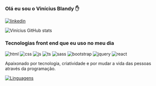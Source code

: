 ### Olá eu sou o Vinícius Blandy ✋

[![linkedin](https://img.shields.io/badge/LinkedIn-0077B5?style=for-the-badge&logo=linkedin&logoColor=white)](https://www.linkedin.com/in/vin%C3%ADcius-blandy-94b159264/)

![Vinícius GitHub stats](https://github-readme-stats.vercel.app/api?username=ecblandy&show_icons=true&theme=dracula)

### Tecnologias front end que eu uso no meu dia 

<div style="display: inline">
    <img align-items="center" alt="html" src="https://img.shields.io/badge/HTML5-E34F26?style=for-the-badge&logo=html5&logoColor=white"/>
    <img align-items="center" alt="css" src="https://img.shields.io/badge/CSS3-1572B6?style=for-the-badge&logo=css3&logoColor=white"/>
    <img align-items="center" alt="js" src="https://img.shields.io/badge/JavaScript-323330?style=for-the-badge&logo=javascript&logoColor=F7DF1E"/>
    <img align-items="center" alt="ts" src="https://img.shields.io/badge/TypeScript-007ACC?style=for-the-badge&logo=typescript&logoColor=white"/>
    <img align-items="center" alt="sass" src="https://img.shields.io/badge/Sass-CC6699?style=for-the-badge&logo=sass&logoColor=white"/>
    <img align-items="center" alt="bootstrap" src="https://img.shields.io/badge/Bootstrap-563D7C?style=for-the-badge&logo=bootstrap&logoColor=white"/>
    <img align-items="center" alt="jquery" src="https://img.shields.io/badge/jQuery-0769AD?style=for-the-badge&logo=jquery&logoColor=white"/>
    <img align-items="center" alt="react" src="https://img.shields.io/badge/React-20232A?style=for-the-badge&logo=react&logoColor=61DAFB"/>
</div><br>

Apaixonado por tecnologia, criatividade e por mudar a vida das pessoas através da programação.

[![Linguagens](https://github-readme-stats.vercel.app/api/top-langs/?username=ecblandy)](https://github.com/ecblandy/github-readme-stats)
